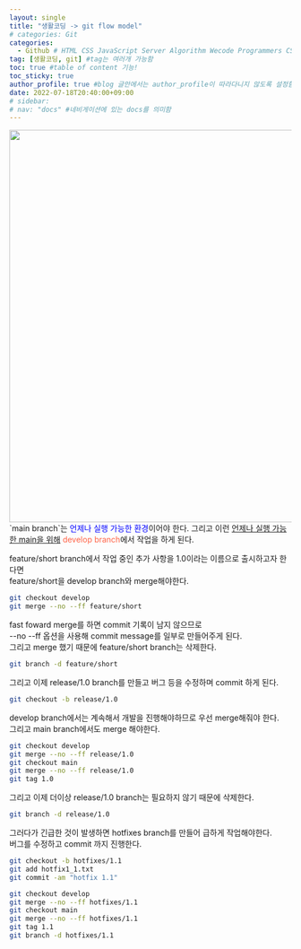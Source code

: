 ```yaml
---
layout: single
title: "생활코딩 -> git flow model"
# categories: Git
categories:
  - Github # HTML CSS JavaScript Server Algorithm Wecode Programmers CS Github Blog
tag: [생활코딩, git] #tag는 여러개 가능함
toc: true #table of content 기능!
toc_sticky: true
author_profile: true #blog 글안에서는 author_profile이 따라다니지 않도록 설정함
date: 2022-07-18T20:40:00+09:00
# sidebar:
# nav: "docs" #네비게이션에 있는 docs를 의미함
---
```

<img src="https://user-images.githubusercontent.com/87808288/179507525-46031d8d-518e-4749-8184-ccc5845ce5e6.png" width="700">  
`main branch`는 <span style="color:blue">언제나 실행 가능한 환경</span>이어야 한다.  
그리고 이런 <u>언제나 실행 가능한 main을 위해</u> <span style="color:tomato">develop branch</span>에서 작업을 하게 된다.  

feature/short branch에서 작업 중인 추가 사항을 1.0이라는 이름으로 출시하고자 한다면  
feature/short을 develop branch와 merge해야한다.  

```bash
git checkout develop
git merge --no --ff feature/short
```

fast foward merge를 하면 commit 기록이 남지 않으므로  
--no --ff 옵션을 사용해 commit message를 일부로 만들어주게 된다.  
그리고 merge 했기 때문에 feature/short branch는 삭제한다.  

```bash
git branch -d feature/short
```

그리고 이제 release/1.0 branch를 만들고 버그 등을 수정하며 commit 하게 된다.   

```bash
git checkout -b release/1.0
```

develop branch에서는 계속해서 개발을 진행해야하므로 우선 merge해줘야 한다.  
그리고 main branch에서도 merge 해야한다.  

```bash
git checkout develop
git merge --no --ff release/1.0
git checkout main
git merge --no --ff release/1.0
git tag 1.0
```

그리고 이제 더이상 release/1.0 branch는 필요하지 않기 때문에 삭제한다.  

```bash
git branch -d release/1.0
```

그러다가 긴급한 것이 발생하면 hotfixes branch를 만들어 급하게 작업해야한다.  
버그를 수정하고 commit 까지 진행한다.  

```bash
git checkout -b hotfixes/1.1
git add hotfix1_1.txt
git commit -am "hotfix 1.1"
```

```bash
git checkout develop
git merge --no --ff hotfixes/1.1
git checkout main
git merge --no --ff hotfixes/1.1
git tag 1.1
git branch -d hotfixes/1.1
```

<style>
.red {
  color: ivory;
  background-color: red;
}

.tomato {
  color: ivory;
  background-color: tomato;
}

.blue {
  color: ivory;
  background-color: blue;
}

.royalblue {
  color: ivory;
  background-color: royalblue;
}

.forestgreen {
  color: ivory;
  background-color: forestgreen;
}

.darkorange {
  color: ivory;
  background-color: darkorange;
}
</style>

<!-- ### 2. Link 넣기

```

유형 1: (설명어를 입력) : [gunhee's coding blog](https://gunhee-jeong.github.io/)
유형 2: (URL 자동연결) : <https://gunhee-jeong.github.io/>
유형 3: (동일 파일 내 '문단으로 이동') : [1. Header로 이동](###-1-header)

```

유형 1: (설명어를 입력) : [gunhee's coding blog](https://gunhee-jeong.github.io/)
유형 2: (URL 자동연결) : <https://gunhee-jeong.github.io/>
유형 3: (동일 파일 내 '문단으로 이동') : [1. Header로 이동](#1-header)
유형 3의 방법

1. 특수문자를 제거
2. 스페이스는 -로 바꾸고
3. 대문자는 소문자로!
   그래서 ### 1. Header -> #1-header

## Link: [google][https://www.google.com/]

### 3. 수평선

```

---

```

---

### 4. 라인 바꾸기

```

스페이스바를 2번 눌러주면 다음칸으로
이동할 수 있어요!

```

---

스페이스바를 2번 눌러주면
다음칸으로 이동할 수 있어요!

### 5. list 만들기

```

1. 1번
2. 2번
3. 3번

- 순서없는 list
  - 순서없는 list
    - 순서없는 list

```

1. 1번
2. 2번
3. 3번

- 순서없는 list
  - 순서없는 list
    - 순서없는 list

---

### 6. font 관련

```

**진하게** -> 볼드
_기울여서_ -> 이탤릭체
~~취소선~~ -> 취소선

<ul>밑줄넣기</ul> -> 밑줄
<span style="color:red">빨간 글씨</span> -> 글자색
이것이 `인라인` 입니다 -> 인라인 코드
```

**진하게** -> 볼드
_기울여서_ -> 이탤릭체
~~취소선~~ -> 취소선
<u>밑줄넣기</u> -> 밑줄
<span style="color:red">빨간 글씨</span>
이것이 `인라인` 입니다 -> 인라인 코드

---

### 7. 인용구문

```
> coding
>
> > JavaScript
> >
> > > 내가 프짱!
```

> coding
>
> > JavaScript
> >
> > > 내가 프짱!

---

### 8. 이미지 삽입

```
유형1: ('사이즈를 조절' -> HTML 태그 사용) : <img src="https://gunhee-jeong.github.io/assets/images/blogLogo.png" width="300" height="200">
유형2: (이미지 삽입 후 -> 링크 걸기)
[![이미지](https://gunhee-jeong.github.io/assets/images/blogLogo/blogLogo.png)](https://gunhee-jeong.github.io/)
```

유형1: ('사이즈를 조절' -> HTML 태그 사용) : <img src="https://gunhee-jeong.github.io/assets/images/blogLogo.png" width="300" height="200">
유형2: (이미지 삽입 후 -> 링크 걸기)
[![이미지](https://gunhee-jeong.github.io/assets/images/blogLogo.png)](https://gunhee-jeong.github.io/)

### 9. 표 만들기

```
||국어|영어|
| :--- | ---: | :--: |
|건희 | 100점 | 100점
|철수 | 100점 | 100점
```

|      |  국어 | 영어  |
| :--- | ----: | :---: |
| 건희 | 100점 | 100점 |
| 철수 | 100점 | 100점 |

> - header를 넣고 싶은 경우 ---을 사용하고 :을 이용하여 정렬에 사용함!

### 10. 토글 만들기

```
<details>
<summary>여기를 누르세요</summary>
<div markdown="1">
숨겨진 내용
</div>
</details>
```

<details>
<summary>여기를 누르세요</summary>
<div markdown="1">
숨겨진 내용
</div>
</details> -->
